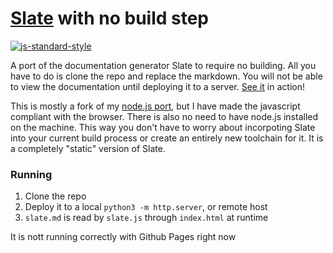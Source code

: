 [Slate](https://github.com/tripit/slate) with no build step
========
[![js-standard-style](https://cdn.rawgit.com/feross/standard/master/badge.svg)](https://github.com/feross/standard)

A port of the documentation generator Slate to require no building.  All you have to do is clone the repo and replace the markdown.  You will not be able to view the documentation until deploying it to a server.
[See it](http://jmanek.github.io/slate_clone/) in action!

This is mostly a fork of my [node.js port](http://jmanek.github.io/slate_node/), but I have made the javascript compliant with the browser. There is also no need to have node.js installed on the machine. This way you don't have to worry about incorpoting Slate into your current build process or create an entirely new toolchain for it. It is a completely "static" version of Slate.

 
### Running

1. Clone the repo
2. Deploy it to a local `python3 -m http.server`, or remote host
3. `slate.md` is read by `slate.js` through `index.html` at runtime

It is nott running correctly with Github Pages right now
